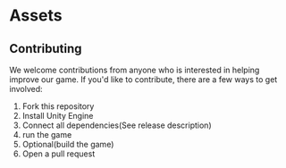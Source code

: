 # Assets

## Contributing

We welcome contributions from anyone who is interested in helping improve our game. If you'd like to contribute, there are a few ways to get involved:
1. Fork this repository
2. Install Unity Engine
3. Connect all dependencies(See release description)
4. run the game
5. Optional(build the game)
6. Open a pull request
